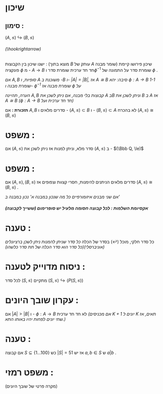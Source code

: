 
# שיכון 
## סימון : 
$(A, \le)$ ↪ $(B, \le)$ 
###### (\hookrightarrow)
ישנו שיכון בין הקבוצות : (מוצא בתוך $B$ עותק של $A$ שומר מבנה)
שיכון פירושו קיימת פונקציה $\phi$ מ - $A \to B$ חד חד ערכית שומרת סדר ו$\phi ^ {-1}$ שומרת סדר על התמונה של $\phi$ .

*אם $A, B$ סופיות, ו $A$ משוכנת ב -$B$ ו- $|A| = |B|$,  אז $A \cong B$ 
סיבה: יהא $\phi : A \to B$ 1-1 שומרת מבנה ו- $\phi^{-1}$ שומרת מבנה אז $\phi$ על*


*הערה, תהיינה $A,B$ קבוצות בלי מבנה, אם ניתן לשכן את $A$ ב$B$ וניתן לשכן את $B$ ב $A$ אז $A \cong B$ ($\phi : A\to B$ חד חד ערכית ועל)*

**תזכורת :** אם $A,B$ סדרים מלאים ו - $(A, \le) \subset B$ ו - $(B, \le) \subset A$ לא בהכרח $(A,\le) \cong (B, \le)$ 

# משפט : 
אם $(A, \le)$ סדר מלא, וניתן למנות אז ניתן לשכן את $(A, \le)$ ב - $(\Bbb Q, \le)$ 

# משפט : 
אם $(A, \le) , (B, \le)$ סדרים מלאים הניתנים להימנות, חסרי קצוות וצפופים אז $(A, \le) \cong (B, \le)$ .

*אם שני מבנים איזומורפיים כל מה שנכון במבנה א' נכון במבנה ב'* 

##### אקסיומת השלמות : לכל קבוצה חסומה מלעיל יש סופרימום (ששייך לקבוצה) 

# טענה : 
כל סדר חלקי, מוכל ($\hookleftarrow$) בסדר של הכלה
*כל סדר שניתן להמנות ניתן לשכן ברציונלים (אוניברסלי)(כל סדר הוא סדר הכלה של תת סדר כלשהו)*

# ניסוח מדוייק לטענה : 
לכל סדר $(S, \le)$ מתקיים $(S, \le) \hookrightarrow (P(S, \le))$ 


# עקרון שובך היונים : 

אם $|A| \gt |B|$ ו - $\phi : A \to B$ לא חד חד ערכית 
*(אם מכניסים $K+1$ יונים ל $K$ תאים, אז שתי יונים לפחות יהיו באותו התא.)*

# טענה : 
אם קבוצה $S \subseteq \{1 \dots 100\}$ כש $|S| = 51$ אז יש $a,b \in S$ ש $a|b$ .

# משפט רמזי : 
(מקרה פרטי של שובך היונים)

